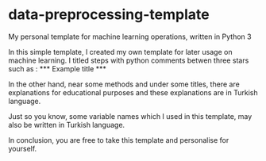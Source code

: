 # data-preprocessing-template

My personal template for machine learning operations, written in Python 3

In this simple template, I created my own template for later usage on machine learning. I titled  steps with python comments
betwen three stars such as : *** Example title ***

In the other hand, near some methods and under some titles, there are explanations for educational purposes and these explanations are in Turkish language.

Just so you know, some variable names which I used in this template, may also be written in Turkish language.

In conclusion, you are free to take this template and personalise for yourself. 

